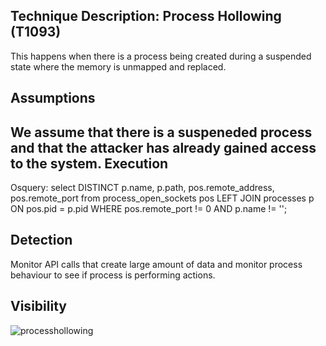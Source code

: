 Technique Description:	Process Hollowing (T1093)
------------------------------------
This happens when there is a process being created during a suspended state where the memory is unmapped and replaced. 

Assumptions 
-------------
We assume that there is a suspeneded process and that the attacker has already gained access to the system.
Execution 
-------------
Osquery:
select DISTINCT p.name, p.path, pos.remote_address, pos.remote_port from process_open_sockets pos LEFT JOIN processes p ON pos.pid = p.pid WHERE pos.remote_port != 0 AND p.name != '';

 Detection 
-------------
Monitor API calls that create large amount of data and monitor process behaviour to see if process is performing actions.

 Visibility 
-------------
![processhollowing](https://user-images.githubusercontent.com/32250546/55599369-63b93780-5725-11e9-8400-5d23830b1b41.png)
